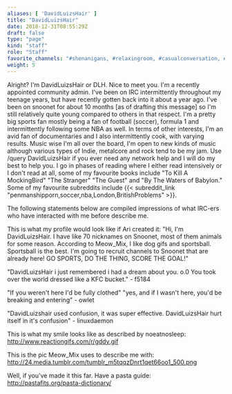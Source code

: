 ```yaml
---
aliases: [ 'DavidLuizsHair' ]
title: "DavidLuizsHair"
date: 2018-12-31T08:55:29Z
draft: false
type: "page"
kind: "staff"
role: "Staff"
favorite_channels: "#shenanigans, #relaxingroom, #casualconversation, #fuckduck, #conversations"
weight: 5
---
```


Alright? I'm DavidLuizsHair or DLH. Nice to meet you. I'm a recently appointed community admin. I've been on IRC intermittently throughout my teenage years, but have recently gotten back into it about a year ago. I've been on snoonet for about 10 months [as of drafting this message] so I'm still relatively quite young compared to others in that respect. I'm a pretty big sports fan mostly being a fan of football (soccer), formula 1 and intermittently following some NBA as well. In terms of other interests, I'm an avid fan of documentaries and I also intermittently cook, with varying results. Music wise I'm all over the board, I'm open to new kinds of music although various types of Indie, metalcore and rock tend to be my jam. Use /query DavidLuizsHair if you ever need any network help and I will do my best to help you. I go in phases of reading where I either read intensively or I don't read at all, some of my favourite books include "To Kill A MockingBird" "The Stranger" "The Guest" and "By The Waters of Babylon." Some of my favourite subreddits include {{< subreddit_link "penmanshipporn,soccer,nba,London,BritishProblems" >}}.


The following statements below are compiled impressions of what IRC-ers who have interacted with me before describe me.

This is what my profile would look like if Ari created it: "Hi, I'm DavidLuizsHair.  I have like 70 nicknames on Snoonet, most of them animals for some reason.  According to Meow_Mix, I like dog gifs and sportsball.  Sportsball is the best.  I'm going to recruit channels to Snoonet that are already here! GO SPORTS, DO THE THING, SCORE THE GOAL!"

"DavidLuizsHair i just remembered i had a dream about you. o.0 You took over the world dressed like a KFC bucket." - f5184

"If you weren't here I'd be fully clothed" "yes, and if I wasn't here, you'd be breaking and entering" - owlet

"DavidLuizshair used confusion, it was super effective. DavidLuizsHair hurt itself in it's confusion" - linuxdaemon

This is what my smile looks like as described by noeatnosleep: http://www.reactiongifs.com/r/gddy.gif

This is the pic Meow_Mix uses to describe me with: http://24.media.tumblr.com/tumblr_m5tqqzDnrt1qet66oo1_500.png

Well, if you've made it this far. Have a pasta guide: http://pastafits.org/pasta-dictionary/
